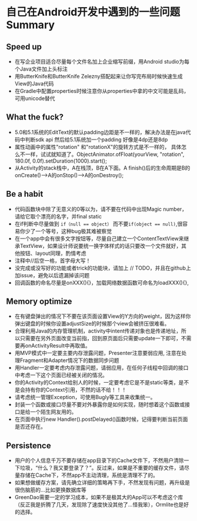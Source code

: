 # 自己在Android开发中遇到的一些问题Summary

## Speed up
- 在写企业项目适合尽量每个文件名加上企业缩写前缀，用Android studio为每个Java文件加上头标注
- 用ButterKnife和ButterKnife Zelezny搭配起来让你写完布局时候快速生成View的Java代码
- 在Gradle中配置properties时候注意你从properties中拿的中文可能是乱码，可用unicode替代

## What the fuck?
- 5.0和5.1系统的EditText的默认padding边距是不一样的，解决办法是在java代码中判断sdk api 然后给5.1系统加一个padding 好像是4dp还是8dp
- 属性动画中的属性"rotation" 和"rotationX"的旋转方式是不一样的， 具体怎么不一样，试试就知道了。ObjectAnimator.ofFloat(yourView, "rotation", 180.0f, 0.0f).setDuration(1000).start();
- 从Activity的stack栈中，A在栈顶，B在A下面。A finish()后的生命周期是B的onCreate()-->A的onStop()-->A的onDestroy();


## Be a habit
- 代码函数块中除了无意义的0等以为，请不要在代码中出现Magic number，请给它取个漂亮的名字，并final static
- 在if判断中尽量做到 `if（null == object）` 而不要`if(object == null)`,很容易你少了一个等号，这种bug极其难被察觉
- 在一个app中会有很多文字按钮等，尽量自己建立一个ContentTextView来继承TextView，如果设计师说要统一换字体样式的话只要改一个文件就好，其他按钮、layout同理，酌情考虑
- 注释中//后空一格，首字母大写！
- 没完成或没写好的功能或者trick的功能块，请加上 // TODO，并且在github上加issue，避免以后遗漏掉该问题
- 回调函数的命名尽量是onXXX(){}，加载网络数据函数可命名为loadXXX(){},

## Memory optimize
- 在有键盘弹出的情况下不要在该页面设置View的Y方向的weight，因为这样你弹出键盘的时候你设置adjustSize的时候那个view会被挤压很难看。
- 合理利用Java的内存管理机制，activity中intent传递对象也是传递地址，所以只需要在另外页面改变当前指，回到原页面后只需要update一下即可，不需要再onActivityResult中再取值。
- 用MVP模式中一定要主要内存泄露问题，Presenter注意要弱应用, 注意在处理Fragment和Adapter情况下的数据同步问题
- 用Handler一定要考虑内存泄露问题，请弱应用，在任何子线程中回调的接口中考虑一下这个页面已经被关闭的情况。
- 你的Activity的Context给别人的时候，一定要考虑它是不是static等类，是不是会持有你的Context引用，不然的话不给！！！
- 请考虑统一管理Exception，可使用Bugly等工具来收集统一。
- 封装一个函数或接口尽量不要对外暴露你是如何实现，随时想着这个函数或接口是给一个陌生网友用的。
- 在页面中执行new Handler().postDelayed()函数时候，记得要判断当前页面是否还存在。


## Persistence
- 用户的个人信息千万不要存储在app目录下的Cache文件下，不然用户清除一下垃圾，“什么？我又要登录了？”。反过来，如果是不重要的缓存文件，请尽量存储在Cache下，不然app不主动清理，系统是清理不了的。
- 如果想做缓存方案，请先确立详细的策略再下手，不然发现有问题，再升级是很伤脑筋的...比如更换数据库等
- GreenDao需要一定的学习成本，如果不是极其大的App可以不考虑这个库（反正我是折腾了几天，发现除了速度快没其他了...怪我笨），Ormlite也是好的选择。
